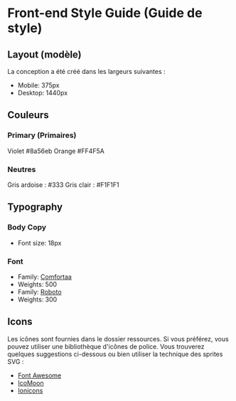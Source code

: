 # Front-end Style Guide (Guide de style)
## Layout (modèle)

La conception a été créé dans les largeurs suivantes :

- Mobile: 375px
- Desktop: 1440px

## Couleurs

### Primary (Primaires)
Violet #8a56eb
Orange #FF4F5A

### Neutres
Gris ardoise : #333
Gris clair : #F1F1F1

## Typography

### Body Copy

- Font size: 18px

### Font


- Family: [Comfortaa](https://fonts.google.com/specimen/Barlow)
- Weights: 500
- Family: [Roboto](https://fonts.google.com/specimen/Fraunces)
- Weights: 300

## Icons

Les icônes sont fournies dans le dossier ressources. Si vous préférez, vous pouvez utiliser une bibliothèque d'icônes de police. Vous trouverez quelques suggestions ci-dessous ou bien utiliser la technique des sprites SVG :

- [Font Awesome](https://fontawesome.com)
- [IcoMoon](https://icomoon.io)
- [Ionicons](https://ionicons.com)
